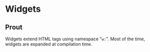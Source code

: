 Widgets
=======

Prout
-----

Widgets extend HTML tags using namespace "`w:`".
Most of the time, widgets are expanded at compilation time.

